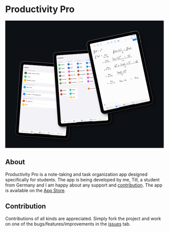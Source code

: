 # Productivity Pro
![Productivity Pro](preview.png)

## About
Productivity Pro is a note-taking and task organization app designed specifically for students. The app is being developed by me, Till, a student from Germany and I am happy about any support and [contribution](#contribution). The app is available on the [App Store](https://apps.apple.com/us/app/productivity-pro/id6449678571).

## Contribution
Contributions of all kinds are appreciated. Simply fork the project and work on one of the bugs/features/improvements in the [issues](https://github.com/stoobit/Productivity-Pro/issues) tab.
